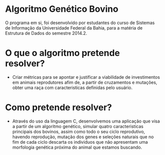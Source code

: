 Algoritmo Genético Bovino
==

O programa em si, foi desenvolvido por estudantes do curso de Sistemas de Informação da Universidade Federal da Bahia, para a matéria de Estrutura de Dados do semestre 2014.2.

O que o algoritmo pretende resolver?
=

- Criar métricas para se apontar e justificar a viabilidade de investimentos em animais reprodutores afim de, a partir de cruzamentos e mutações, obter uma raça com caracteristicas definidas pelo usuário.

Como pretende resolver?
=

- Através do uso da linguagem C, desenvolvemos uma aplicação que visa a partir de um algoritmo genético, simular quatro caracteristicas principais dos bovinos, assim como todo o seu ciclo reprodutivo, havendo reprodução, mutação dos genes e seleções naturais que no fim de cada ciclo descarta os individuos que não apresentam uma morfologia genética próxima do animal que estamos buscando.

